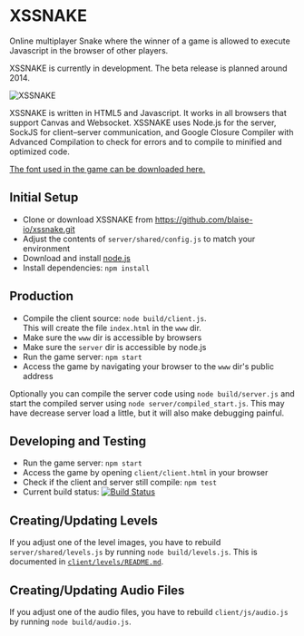 # XSSNAKE

Online multiplayer Snake where the winner of a game is allowed to execute
Javascript in the browser of other players.

XSSNAKE is currently in development. The beta release is planned around 2014.

![XSSNAKE](http://i.imgur.com/h4BTxp1.png)

XSSNAKE is written in HTML5 and Javascript. It works in all browsers that
support Canvas and Websocket. XSSNAKE uses Node.js for the server,
SockJS for client–server communication, and Google Closure Compiler with
Advanced Compilation to check for errors and to compile to minified and
optimized code.

[The font used in the game can be downloaded here.](http://fontstruct.com/fontstructions/show/xssnake)

## Initial Setup

 * Clone or download XSSNAKE from https://github.com/blaise-io/xssnake.git
 * Adjust the contents of `server/shared/config.js` to match your environment
 * Download and install [node.js](http://nodejs.org/)
 * Install dependencies: `npm install`

## Production

 * Compile the client source: `node build/client.js`.  
   This will create the file `index.html` in the `www` dir.
 * Make sure the `www` dir is accessible by browsers
 * Make sure the `server` dir is accessible by node.js
 * Run the game server: `npm start`
 * Access the game by navigating your browser to the `www` dir's public address

Optionally you can compile the server code using `node build/server.js` and
start the compiled server using `node server/compiled_start.js`. This may have
decrease server load a little, but it will also make debugging painful.

## Developing and Testing

 * Run the game server: `npm start`
 * Access the game by opening `client/client.html` in your browser
 * Check if the client and server still compile: `npm test`
 * Current build status: [![Build Status](https://travis-ci.org/blaise-io/xssnake.png?branch=master)](https://travis-ci.org/blaise-io/xssnake)

## Creating/Updating Levels

If you adjust one of the level images, you have to rebuild
`server/shared/levels.js` by running `node build/levels.js`.
This is documented in [`client/levels/README.md`](https://github.com/blaise-io/xssnake/tree/master/client/levels).

## Creating/Updating Audio Files

If you adjust one of the audio files, you have to rebuild
`client/js/audio.js` by running `node build/audio.js`.
